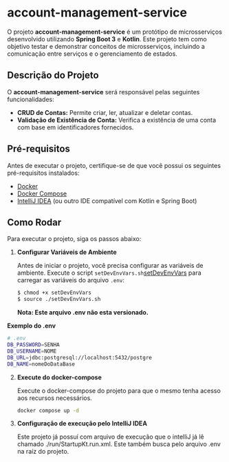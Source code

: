 # account-management-service

O projeto **account-management-service** é um protótipo de microsserviços desenvolvido utilizando **Spring Boot 3** e **Kotlin**. Este projeto tem como objetivo testar e demonstrar conceitos de microsserviços, incluindo a comunicação entre serviços e o gerenciamento de estados.

## Descrição do Projeto

O **account-management-service** será responsável pelas seguintes funcionalidades:

- **CRUD de Contas:** Permite criar, ler, atualizar e deletar contas.
- **Validação de Existência de Conta:** Verifica a existência de uma conta com base em identificadores fornecidos.

## Pré-requisitos

Antes de executar o projeto, certifique-se de que você possui os seguintes pré-requisitos instalados:

- [Docker](https://www.docker.com/get-started)
- [Docker Compose](https://docs.docker.com/compose/install/)
- [IntelliJ IDEA](https://www.jetbrains.com/idea/) (ou outro IDE compatível com Kotlin e Spring Boot)

## Como Rodar

Para executar o projeto, siga os passos abaixo:

1. **Configurar Variáveis de Ambiente**

   Antes de iniciar o projeto, você precisa configurar as variáveis de ambiente. Execute o script `setDevEnvVars.sh`[setDevEnvVars](setDevEnvVars) para carregar as variáveis do arquivo `.env`:

   ```bash
   $ chmod +x setDevEnvVars
   $ source ./setDevEnvVars.sh
   ```
   
   **Nota: Este arquivo .env não esta versionado.** 

**Exemplo do .env**
   ```bash
   # .env
   DB_PASSWORD=SENHA
   DB_USERNAME=NOME
   DB_URL=jdbc:postgresql://localhost:5432/postgre
   DB_NAME=nomeDoDataBase
   ```

2. **Execute do docker-compose**
   
   Execute o docker-compose do projeto para que o mesmo tenha acesso aos recursos necessários.

   ```bash
   docker compose up -d
   ```

3. **Configuração de execução pelo IntelliJ IDEA**

   Este projeto já possuí com arquivo de execução que o intelliJ já lê chamado ./run/StartupKt.run.xml. Este também busca pelo arquivo .env na raíz do projeto.